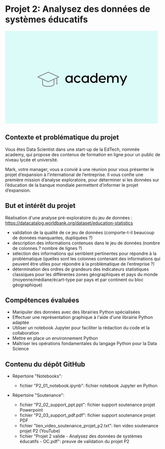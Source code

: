<h1>Projet 2: Analysez des données de systèmes éducatifs</h1
  
![My Image](academy.jpg)

<h2>Contexte et problématique du projet</h2>

Vous êtes Data Scientist dans une start-up de la EdTech, nommée academy, qui propose des contenus de formation en ligne pour un public de niveau lycée et université.

Mark, votre manager, vous a convié à une réunion pour vous présenter le projet d’expansion à l’international de l’entreprise. Il vous confie une première mission d’analyse exploratoire, pour déterminer si les données sur l’éducation de la banque mondiale permettent d’informer le projet d’expansion.

<h2>But et intérêt du projet</h2>

Réalisation d'une analyse pré-exploratoire du jeu de données : https://datacatalog.worldbank.org/dataset/education-statistics

- validation de la qualité de ce jeu de données (comporte-t-il beaucoup de données manquantes, dupliquées ?)
- description des informations contenues dans le jeu de données (nombre de colonnes ? nombre de lignes ?)
- sélection des informations qui semblent pertinentes pour répondre à la problématique (quelles sont les colonnes contenant des informations qui peuvent être utiles pour répondre à la problématique de l’entreprise ?)
- détermination des ordres de grandeurs des indicateurs statistiques classiques pour les différentes zones géographiques et pays du monde (moyenne/médiane/écart-type par pays et par continent ou bloc géographique)

<h2>Compétences évaluées</h2>

- Manipuler des données avec des librairies Python spécialisées
- Effectuer une représentation graphique à l'aide d'une librairie Python adaptée
- Utiliser un notebook Jupyter pour faciliter la rédaction du code et la collaboration
- Mettre en place un environnement Python
- Maîtriser les opérations fondamentales du langage Python pour la Data Science

<h2>Contenu du dépôt GitHub</h2>

- Répertoire "Notebooks":
  - fichier "P2_01_notebook.ipynb": fichier notebook Jupyter en Python
  
- Répertoire "Soutenance":
  - fichier "P2_02_support_ppt.ppt": fichier support soutenance projet Powerpoint
  - fichier "P2_03_support_pdf.pdf": fichier support soutenance projet PDF
  - fichier "lien_video_soutenance_projet_p2.txt": lien video soutenance projet P2 (YouTube)
  - fichier "Projet 2 valide - Analysez des données de systèmes éducatifs - OC.pdf": preuve de validation du projet P2
